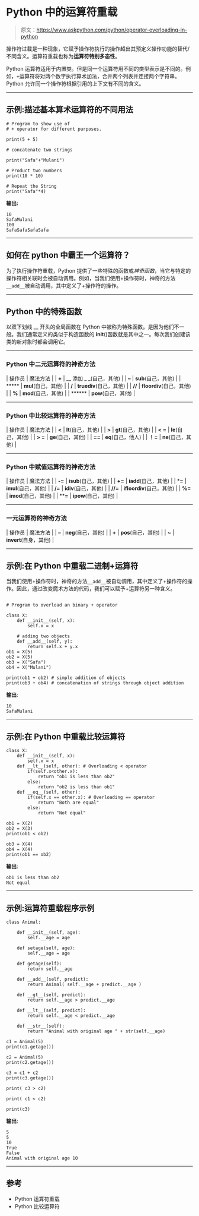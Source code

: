 # Python 中的运算符重载

> 原文：<https://www.askpython.com/python/operator-overloading-in-python>

操作符过载是一种现象，它赋予操作符执行的操作超出其预定义操作功能的替代/不同含义。运算符重载也称为**运算符特别多态性**。

Python 运算符适用于内置类。但是同一个运算符用不同的类型表示是不同的。例如，`+`运算符将对两个数字执行算术加法，合并两个列表并连接两个字符串。Python 允许同一个操作符根据引用的上下文有不同的含义。

* * *

## 示例:描述基本算术运算符的不同用法

```
# Program to show use of 
# + operator for different purposes. 

print(5 + 5) 

# concatenate two strings 

print("Safa"+"Mulani")  

# Product two numbers 
print(10 * 10) 

# Repeat the String 
print("Safa"*4) 

```

**输出:**

```
10
SafaMulani
100
SafaSafaSafaSafa
```

* * *

## 如何在 python 中霸王一个运算符？

为了执行操作符重载，Python 提供了一些特殊的函数或*神奇函数*，当它与特定的操作符相关联时会被自动调用。例如，当我们使用+操作符时，神奇的方法`__add__`被自动调用，其中定义了+操作符的操作。

* * *

## Python 中的特殊函数

以双下划线 __ 开头的全局函数在 Python 中被称为特殊函数。是因为他们不一般。我们通常定义的类似于构造函数的 __init__()函数就是其中之一。每次我们创建该类的新对象时都会调用它。

* * *

### Python 中二元运算符的神奇方法

| 操作员 | 魔法方法 |
| **+** | __ 添加 _ _(自己，其他) |
| **–** | __sub__(自己，其他) |
| ***** | __mul__(自己，其他) |
| **/** | __truediv__(自己，其他) |
| **//** | __floordiv__(自己，其他) |
| **%** | __mod__(自己，其他) |
| ****** | __pow__(自己，其他) |

* * *

### Python 中比较运算符的神奇方法

| 操作员 | 魔法方法 |
| **<** | __lt__(自己，其他) |
| **>** | __gt__(自己，其他) |
| **< =** | __le__(自己，其他) |
| **> =** | __ge__(自己，其他) |
| **==** | __eq__(自己，他人) |
| **！=** | __ne__(自己，其他) |

* * *

### Python 中赋值运算符的神奇方法

| 操作员 | 魔法方法 |
| **-=** | __isub__(自己，其他) |
| **+=** | __iadd__(自己，其他) |
| ***=** | __imul__(自己，其他) |
| **/=** | __idiv__(自己，其他) |
| **//=** | __ifloordiv__(自己，其他) |
| **%=** | __imod__(自己，其他) |
| ****=** | __ipow__(自己，其他) |

* * *

### 一元运算符的神奇方法

| 操作员 | 魔法方法 |
| **–** | __neg__(自己，其他) |
| **+** | __pos__(自己，其他) |
| **~** | __invert__(自身，其他) |

* * *

## 示例:在 Python 中重载二进制+运算符

当我们使用+操作符时，神奇的方法`__add__`被自动调用，其中定义了+操作符的操作。因此，通过改变魔术方法的代码，我们可以赋予+运算符另一种含义。

```

# Program to overload an binary + operator 

class X: 
    def __init__(self, x): 
        self.x = x 

    # adding two objects  
    def __add__(self, y): 
        return self.x + y.x 
ob1 = X(5) 
ob2 = X(5) 
ob3 = X("Safa") 
ob4 = X("Mulani") 

print(ob1 + ob2) # simple addition of objects
print(ob3 + ob4) # concatenation of strings through object addition

```

**输出**:

```
10
SafaMulani
```

* * *

## 示例:在 Python 中重载比较运算符

```
class X: 
    def __init__(self, x): 
        self.x = x 
    def __lt__(self, other): # Overloading < operator
        if(self.x<other.x): 
            return "ob1 is less than ob2"
        else: 
            return "ob2 is less than ob1"
    def __eq__(self, other): 
        if(self.x == other.x): # Overloading == operator
            return "Both are equal"
        else: 
            return "Not equal"

ob1 = X(2) 
ob2 = X(3) 
print(ob1 < ob2) 

ob3 = X(4) 
ob4 = X(4) 
print(ob1 == ob2) 

```

**输出**:

```
ob1 is less than ob2
Not equal
```

* * *

## 示例:运算符重载程序示例

```
class Animal:

    def __init__(self, age):
        self.__age = age

    def setage(self, age):
        self.__age = age

    def getage(self):
        return self.__age

    def __add__(self, predict):
        return Animal( self.__age + predict.__age )

    def __gt__(self, predict):
        return self.__age > predict.__age

    def __lt__(self, predict):
        return self.__age < predict.__age

    def __str__(self):
        return "Animal with original age " + str(self.__age)

c1 = Animal(5)
print(c1.getage())

c2 = Animal(5)
print(c2.getage())

c3 = c1 + c2
print(c3.getage())

print( c3 > c2) 

print( c1 < c2) 

print(c3) 

```

**输出**:

```
5                                                                                                                                             
5                                                                                                                                             
10                                                                                                                                            
True                                                                                                                                          
False                                                                                                                                         
Animal with original age 10      
```

* * *

## 参考

*   Python 运算符重载
*   Python 比较运算符